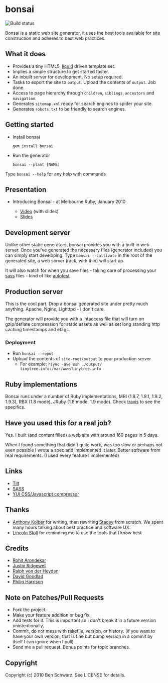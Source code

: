 # bonsai

![Build status](https://secure.travis-ci.org/benschwarz/bonsai.png?branch=master "Build status")

Bonsai is a static web site generator, it uses the best tools available for site construction and adheres to best web practices.

## What it does

  * Provides a tiny HTML5, [liquid](http://liquidmarkup.org/) driven template set.
  * Implies a simple structure to get started faster.
  * An inbuilt server for development. No setup required.
  * Tasks to export the site to `output`. Upload the contents of `output`. Job done.
  * Access to page hierarchy through `children`, `siblings`, `ancestors` and `navigation`.
  * Generates `sitemap.xml` ready for search engines to spider your site.
  * Generates `robots.txt` to be friendly to search engines.  
  
## Getting started

  * Install bonsai 

    `gem install bonsai`

  * Run the generator

    `bonsai --plant [NAME]`

Type `bonsai --help` for any help with commands

## Presentation

* Introducing Bonsai - at Melbourne Ruby, January 2010

  * [Video](http://vimeo.com/9537550) (with slides)
  * [Slides](http://www.slideshare.net/benschwarz/introducing-bonsai)


## Development server

Unlike other static generators, bonsai provides you with a built in web server. Once you've generated the necessary files (generator included) you can simply start developing. Type `bonsai --cultivate` in the root of the generated site, a web server (rack, with thin) will start up. 

It will also watch for when you save files - taking care of processing your [sass](http://sass-lang.com/) files - kind of like [autotest](http://www.zenspider.com/ZSS/Products/ZenTest/).

## Production server

This is the cool part. Drop a bonsai generated site under pretty much anything. Apache, Nginx, Lighttpd - I don't care.

The generator will provide you with a .htaccess file that will turn on gzip/deflate compression for static assets as well as set long standing http caching timestamps and etags.

### Deployment
  * Run `bonsai --repot`
  * Upload the contents of `site-root/output` to your production server
    * For example: `rsync -ave ssh ./output/ tinytree.info:/var/www/tinytree.info`
    
## Ruby implementations

Bonsai runs under a number of Ruby implementations, MRI (1.8.7, 1.9.1, 1.9.2, 1.9.3), RBX (1.8 mode), JRuby (1.8 mode, 1.9 mode). Check [travis](http://travis-ci.org/#!/benschwarz/bonsai) to see the specifics. 

## Have you used this for a real job? 

Yes. I built (and content filled) a web site with around 160 pages in 5 days.

When I found something that didn't quite work, was too slow or perhaps not even possible I wrote a spec and implemented it later. Better software from real requirements. (I used every feature I implemented)

## Links

  * [Tilt](http://github.com/rtomayko/tilt)
  * [SASS](http://sass-lang.com/)
  * [YUI CSS/Javascript compressor](http://developer.yahoo.com/yui/compressor/)


## Thanks
  
  * [Anthony Kolber](http://github.com/kolber) for writing, then rewriting [Stacey](http://github.com/kolber/stacey) from scratch. We spent many hours talking about best practice and software UX.
  * [Lincoln Stoll](http://github.com/lstoll) for reminding me to use the tools that I know best
  
## Credits
  * [Rohit Arondekar](http://github.com/rohit)
  * [Justin Ridgewell](git://github.com/somedumbme91)
  * [Ralph von der Heyden](http://github.com/ralph)
  * [David Goodlad](http://github.com/dgoodlad)
  * [Philip Harrison](http://github.com/Harrison)

## Note on Patches/Pull Requests
 
* Fork the project.
* Make your feature addition or bug fix.
* Add tests for it. This is important so I don't break it in a
  future version unintentionally.
* Commit, do not mess with rakefile, version, or history.
  (if you want to have your own version, that is fine but bump version in a commit by itself I can ignore when I pull)
* Send me a pull request. Bonus points for topic branches.  

## Copyright

Copyright (c) 2010 Ben Schwarz. See LICENSE for details.
